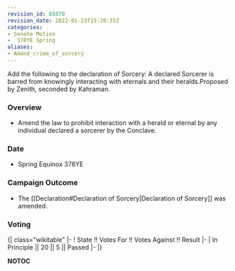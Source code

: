 ```yaml
---
revision_id: 85870
revision_date: 2022-01-23T15:28:33Z
categories:
- Senate Motion
-  378YE Spring
aliases:
- Amend_crime_of_sorcery
---
```


Add the following to the declaration of Sorcery: A declared Sorcerer is barred from knowingly interacting with eternals and their heralds.Proposed by Zenith, seconded by Kahraman.

### Overview
* Amend the law to prohibit interaction with a herald or eternal by any individual declared a sorcerer by the Conclave.

### Date
* Spring Equinox 378YE

### Campaign Outcome
* The [[Declaration#Declaration of Sorcery|Declaration of Sorcery]] was amended.

### Voting

{| class="wikitable"
|-
! State !! Votes For !! Votes Against !! Result
|-
| In Principle || 20 || 5 || Passed
|-
|}



__NOTOC__